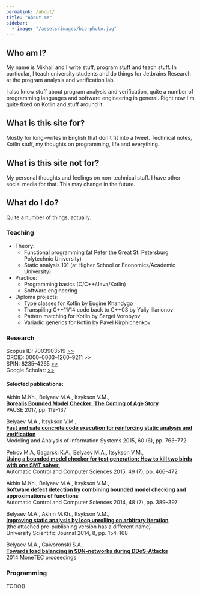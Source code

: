 ```yaml
---
permalink: /about/
title: "About me"
sidebar:
  - image: "/assets/images/bio-photo.jpg"
---
```


## Who am I?

My name is Mikhail and I write stuff, program stuff and teach stuff.
In particular, I teach university students and do things for Jetbrains Research at the program analysis and verification lab.

I also know stuff about program analysis and verification, quite a number of programming languages and software engineering in general.
Right now I'm quite fixed on Kotlin and stuff around it.

## What is this site for?

Mostly for long-writes in English that don't fit into a tweet.
Technical notes, Kotlin stuff, my thoughts on programming, life and everything.

## What is this site not for?

My personal thoughts and feelings on non-technical stuff.
I have other social media for that.
This may change in the future.

## What do I do?

Quite a number of things, actually.

### Teaching

- Theory:
    - Functional programming (at Peter the Great St. Petersburg Polytechnic University)
    - Static analysis 101 (at Higher School or Economics/Academic University)
- Practice:
    - Programming basics (C/C++/Java/Kotlin)
    - Software engineering
- Diploma projects:
    - Type classes for Kotlin by Eugine Khandygo
    - Transpiling C++11/14 code back to C++03 by Yuliy Illarionov
    - Pattern matching for Kotlin by Sergei Vorobyov
    - Variadic generics for Kotlin by Pavel Kirphichenkov

### Research

Scopus ID: 7003903519 [>>](http://www.scopus.com/authid/detail.uri?authorId=7003903519)  
ORCID: 0000&ndash;0003&ndash;1260&ndash;9211 [>>](http://orcid.org/0000-0003-1260-9211)  
SPIN: 8235&ndash;4265 [>>](http://elibrary.ru/author_items.asp?authorid=635442)  
Google Scholar: [>>](https://scholar.google.ru/citations?user=ARBZ6pkAAAAJ)

#### Selected publications:

Akhin M.Kh., Belyaev M.A., Itsykson V.M.,  
[**Borealis Bounded Model Checker: The Coming of Age Story**](/assets/documents/papers/pause.pdf)  
PAUSE 2017, pp. 119-137

Belyaev M.A., Itsykson V.M.,  
[**Fast and safe concrete code execution for reinforcing static analysis and verification**](/assets/documents/papers/tassadar.pdf)  
Modeling and Analysis of Information Systems 2015, 60 (6), pp. 763–772

Petrov M.A, Gagarski K.A., Belyaev M.A., Itsykson V.M.,  
[**Using a bounded model checker for test generation: How to kill two birds with one SMT solver.**](/assets/documents/papers/testgen.pdf)  
Automatic Control and Computer Sciences 2015, 49 (7), pp. 466–472

Akhin M.Kh., Belyaev M.A., Itsykson V.M.,  
**Software defect detection by combining bounded model checking and approximations of functions**  
Automatic Control and Computer Sciences 2014, 48 (7), pp. 389–397

Belyaev M.A., Akhin M.Kh., Itsykson V.M.,  
[**Improving static analysis by loop unrolling on arbitrary iteration**](/assets/documents/papers/derolling.pdf)  
(the attached pre-publishing version has a different name)  
University Scientific Journal 2014, 8, pp. 154–168

Belyaev M.A., Gaivoronski S.A.,  
[**Towards load balancing in SDN-networks during DDoS-Attacks**](/assets/documents/papers/balancer.pdf)  
2014 MoneTEC proceedings

### Programming

TODO()
